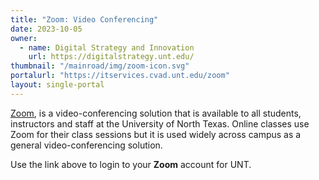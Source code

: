 ```yaml
---
title: "Zoom: Video Conferencing"
date: 2023-10-05
owner:
  - name: Digital Strategy and Innovation
    url: https://digitalstrategy.unt.edu/
thumbnail: "/mainroad/img/zoom-icon.svg"
portalurl: "https://itservices.cvad.unt.edu/zoom"
layout: single-portal
---
```

[Zoom](https://itservices.cvad.unt.edu/zoom/ 'Zoom'), is a video-conferencing solution that is available to all students, instructors and staff at the University of North Texas. Online classes use Zoom for their class sessions but it is used widely across campus as a general video-conferencing solution.

Use the link above to login to your **Zoom** account for UNT.